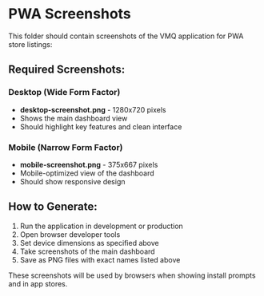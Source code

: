 # PWA Screenshots

This folder should contain screenshots of the VMQ application for PWA store listings:

## Required Screenshots:

### Desktop (Wide Form Factor)
- **desktop-screenshot.png** - 1280x720 pixels
- Shows the main dashboard view
- Should highlight key features and clean interface

### Mobile (Narrow Form Factor)  
- **mobile-screenshot.png** - 375x667 pixels
- Mobile-optimized view of the dashboard
- Should show responsive design

## How to Generate:

1. Run the application in development or production
2. Open browser developer tools
3. Set device dimensions as specified above
4. Take screenshots of the main dashboard
5. Save as PNG files with exact names listed above

These screenshots will be used by browsers when showing install prompts and in app stores.